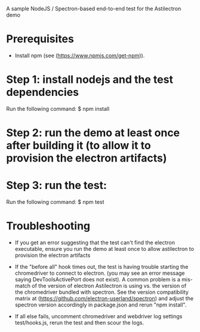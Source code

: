 A sample NodeJS / Spectron-based end-to-end test for the Astilectron demo

# Prerequisites

* Install npm (see (https://www.npmjs.com/get-npm)).

# Step 1: install nodejs and the test dependencies

Run the following command:
    $ npm install

# Step 2: run the demo at least once after building it (to allow it to provision the electron artifacts)

# Step 3: run the test:

Run the following command:
    $ npm test

# Troubleshooting

* If you get an error suggesting that the test can't find the electron executable, ensure you run the demo at least once to allow astilectron to provision the electron artifacts

* If the "before all" hook times out, the test is having trouble starting the chromedriver to connect to electron. (you may see an error message saying DevToolsActivePort does not exist). A common problem is a mis-match of the version of electron Astilectron is using vs. the version of the chromedriver bundled with spectron.  See the version compatibility matrix at (https://github.com/electron-userland/spectron) and adjust the spectron version accordingly in package.json and rerun "npm install".  

* If all else fails, uncomment chromedriver and webdriver log settings test/hooks.js, rerun the test and then scour the logs.
